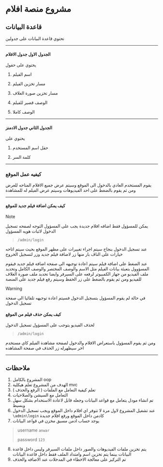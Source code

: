 # مشروع منصة افلام
## قاعدة البيانات
تحتوي قاعدة البيانات على جدولين
___
####  الجدول الاول جدول الافلام
يحتوي على حقول

 1. اسم الفيلم

 2. مسار تخزين الفيلم


 3. مسار تخزين صورة الغلاف


 4. الوصف  قصير للفيلم

 5. الوصف كاملا
___
#### الجدول الثاني جدول الادمنز
يحتوي على 

 1. حقل اسم المستخدم

 2. كلمة السر

___
### كيفيه عمل الموقع
يقوم المستخدم العادي بالدخول الى الموقع وسيتم عرض جميع الافلام المتاحه للعرض
ومن ثم يقوم بالضغط على احد الفيديوهات وسيتم عرض الفيلم له للمشاهدة
___
#### كيف يمكن اضافة فيلم جديد للموقع
> [!NOTE]
> 
> يمكن للمسؤول فقط اضافه افلام جديدة
يجب على المسؤول التوجه لصفحه تسجيل الدخول لاثبات هويه المسؤول
>> `/admin/login`
> 
عند تسجيل الدخول بنجاح سيتم اجراء تغييرات على مظهر الموقع بحيث سيتم اتاحه خيارات على الناڤ بار
منها زر لاضافة  فيلم جديد  وزر لتسجيل الخروج 

عند الضغط على اضافة فيلم سيتم اعادة توجيهه الى صفحة اضافة فيلم جديد
فيقوم المسؤوول بتعبئة بيانات الفيلم مثل الاسم والوصف المختصر والوصف الكامل وتحديد ملف الفيديو من جهاز الكمبيوتر لرفعه على السيرفر وايضا تحديد ملف صورة الغلاف للفيديو 
ومن ثم يقوم بالضغط على زر الحفظ وسيتم رفع فيلم جديد على المنصة
> [!WARNING]
> في حالة لم يقوم المسؤول بتسجيل الدخول فسيتم اعادة توجيهه تلقائيا الى صفحة تسجيل الدخول
> 
#### كيف يمكن حذف فيلم من الموقع 
لحذف الفيديو يتوجب على المسؤول تسجيل الدخول  
>`/admin/login`
>
ومن ثم يقوم المسؤول باستعراض الافلام والدخول لصفحة مشاهدة الفيلم كاي مستخدم اخر 
سيظهرله  زر الحذف في صفحة المشاهده 
___
## **ملاحظات**

 1. المشروع بالكامل oop
2. الهدف من المشروع تعلم هيكلية mvc
3. تعلم كيفية التعامل مع الملفات ( الرفع والحذف )
4. التعامل مع السيشن والصلاحيات
5. تم انشاء مودل يتعامل مع قواعد البيانات وجعله قابل لاعادة الاستخدام بشكل سهل وبسيط
6. عند تشغيل المشروع لاول مرة لا تتوفر اي افلام داخل الموقع ويجب تسجيل الدخول
 `\admin\login` كادمن داخل الموقع ورفع افلام جديدة
7. يوجد حساب ادمن مسبق مخزن في قواعد البيانات 
> username `anwar`
> 
>  password `123`
>  
8. يتم تخزين ملفات الفيديوهات والصور داخل ملفات السيرفر وليس داخل قاعدة البيانات بينما يتم تخزين اسم وامتداد الملف فقط داخل قاعدة البيانات
9. تم التركيز على معالجة الاخطاء في المدخلات عند الاضافه والحذف  

